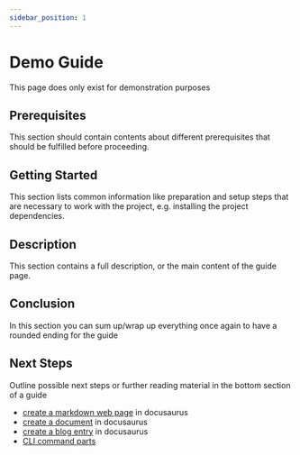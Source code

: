 ```yaml
---
sidebar_position: 1
---
```


# Demo Guide

This page does only exist for demonstration purposes

## Prerequisites

This section should contain contents about different prerequisites that should be fulfilled before proceeding.

## Getting Started

This section lists common information like preparation and setup steps that are necessary to work with the project,
e.g. installing the project dependencies.

## Description

This section contains a full description, or the main content of the guide page.

## Conclusion

In this section you can sum up/wrap up everything once again to have a rounded ending for the guide

## Next Steps

Outline possible next steps or further reading material in the bottom section of a guide

  - [create a markdown web page](./docusaurus-basics/create-a-page.md#create-your-first-markdown-page) in docusaurus
  - [create a document](./docusaurus-basics/create-a-document.md) in docusaurus
  - [create a blog entry](./docusaurus-basics/create-a-blog-post.md) in docusaurus
  - [CLI command parts](./linux/the-parts-of-cli-commands.md)
